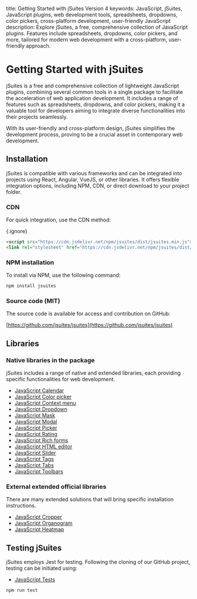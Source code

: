 title: Getting Started with jSuites Version 4
keywords: JavaScript, jSuites, JavaScript plugins, web development tools, spreadsheets, dropdowns, color pickers, cross-platform development, user-friendly JavaScript
description: Explore jSuites, a free, comprehensive collection of JavaScript plugins. Features include spreadsheets, dropdowns, color pickers, and more, tailored for modern web development with a cross-platform, user-friendly approach.

# Getting Started with jSuites

jSuites is a free and comprehensive collection of lightweight JavaScript plugins, combining several common tools in a single package to facilitate the acceleration of web application development. It includes a range of features such as spreadsheets, dropdowns, and color pickers, making it a valuable tool for developers aiming to integrate diverse functionalities into their projects seamlessly.

With its user-friendly and cross-platform design, jSuites simplifies the development process, proving to be a crucial asset in contemporary web development.
  

Installation
------------

jSuites is compatible with various frameworks and can be integrated into projects using React, Angular, VueJS, or other libraries. It offers flexible integration options, including NPM, CDN, or direct download to your project folder.

### CDN

For quick integration, use the CDN method:

{.ignore}
```html
<script src="https://cdn.jsdelivr.net/npm/jsuites/dist/jsuites.min.js"></script>
<link rel="stylesheet" href="https://cdn.jsdelivr.net/npm/jsuites/dist/jsuites.min.css" type="text/css" />
```

### NPM installation

To install via NPM, use the following command:

```bash
npm install jsuites
```
  

### Source code (MIT)

The source code is available for access and contribution on GitHub:

[https://github.com/jsuites/jsuites](https://github.com/jsuites/jsuites)  
  
  

## Libraries

### Native libraries in the package

jSuites includes a range of native and extended libraries, each providing specific functionalities for web development.

- [JavaScript Calendar](/docs/javascript-calendar)
- [JavaScript Color picker](/docs/color-picker)
- [JavaScript Context menu](/docs/contextmenu)
- [JavaScript Dropdown](/docs/dropdown)
- [JavaScript Mask](/docs/javascript-mask)
- [JavaScript Modal](/docs/modal)
- [JavaScript Picker](/docs/picker)
- [JavaScript Rating](/docs/rating)
- [JavaScript Rich forms](/docs/rich-form)
- [JavaScript HTML editor](/docs/javascript-html-editor)
- [JavaScript Slider](/docs/image-slider)
- [JavaScript Tags](/docs/javascript-tags)
- [JavaScript Tabs](/docs/javascript-tabs)
- [JavaScript Toolbars](/docs/toolbar)

### External extended official libraries

There are many extended solutions that will bring specific installation instructions.

- [JavaScript Cropper](/docs/image-cropper)
- [JavaScript Organogram](/docs/organogram)
- [JavaScript Heatmap](/docs/heatmap)


## Testing jSuites

jSuites employs Jest for testing. Following the cloning of our GitHub project, testing can be initiated using:

- [JavaScript Tests](/docs/tests)

```bash
npm run test
```
